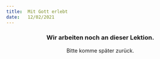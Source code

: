 ```yaml
---
title:  Mit Gott erlebt
date:   12/02/2021
---
```


### <center>Wir arbeiten noch an dieser Lektion.</center>
<center>Bitte komme später zurück.</center>